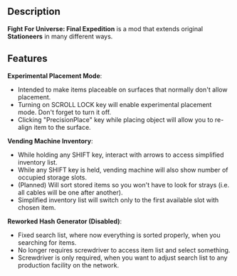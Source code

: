 ## Description
**Fight For Universe: Final Expedition** is a mod that extends original **Stationeers** in many different ways.

## Features
**Experimental Placement Mode**: 
 - Intended to make items placeable on surfaces that normally don't allow placement. 
 - Turning on SCROLL LOCK key will enable experimental placement mode. Don't forget to turn it off.
 - Clicking "PrecisionPlace" key while placing object will allow you to re-align item to the surface.

**Vending Machine Inventory**:
 - While holding any SHIFT key, interact with arrows to access simplified inventory list.
 - While any SHIFT key is held, vending machine will also show number of occupied storage slots.
 - (Planned) Will sort stored items so you won't have to look for strays (i.e. all cables will be one after another).
 - Simplified inventory list will switch only to the first available slot with chosen item.

**Reworked Hash Generator (Disabled)**:
 - Fixed search list, where now everything is sorted properly, when you searching for items.
 - No longer requires screwdriver to access item list and select something.
 - Screwdriver is only required, when you want to adjust search list to any production facility on the network.